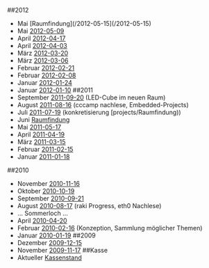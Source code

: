 ##2012
* Mai [Raumfindung](/2012-05-15](/2012-05-15)
* Mai [2012-05-09](/2012-05-09)
* April [2012-04-17](/2012-04-17)
* April [2012-04-03](/2012-04-03)
* März [2012-03-20](/2012-03-20)
* März [2012-03-06](/2012-03-06)
* Februar [2012-02-21](/2012-02-21) 
* Februar [2012-02-08](/2012-02-08) 
* Januar [2012-01-24](/2012-01-24)
* Januar [2012-01-10](/2012-01-10)
##2011
* September [2011-09-20](/2011-09-20) (LED-Cube im neuen Raum)
* August [2011-08-16](/2011-08-16) (cccamp nachlese, Embedded-Projects)
* Juli [2011-07-19](/2011-07-19) (konkretisierung [projects/Raumfindung))
* Juni [Raumfindung](/2011-06-21](/2011-06-21) ([projects/Raumfindung))
* Mai [2011-05-17](/2011-05-17)
* April [2011-04-19](/2011-04-19)
* März [2011-03-15](/2011-03-15)
* Februar [2011-02-15](/2011-02-15)
* Januar [2011-01-18](/2011-01-18)

##2010
* November [2010-11-16](/2010-11-16)
* Oktober [2010-10-19](/2010-10-19)
* September [2010-09-21](/2010-09-21)
* August [2010-08-17](/2010-08-17) (raki Progress, eth0 Nachlese)
* ... Sommerloch ...
* April [2010-04-20](/2010-04-20)
* Februar [2010-02-16](/2010-02-16) (Konzeption, Sammlung möglicher Themen)
* Januar [2010-01-19](/2010-01-19)
##2009
* Dezember [2009-12-15](/2009-12-15)
* November [2009-11-17](/2009-11-17)
##Kasse
* Aktueller [Kassenstand](/Kassenstand)
